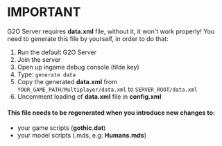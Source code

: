 # IMPORTANT

G2O Server requires **data.xml** file, without it, it won't work properly!
You need to generate this file by yourself, in order to do that:

1. Run the default G2O Server
2. Join the server
3. Open up ingame debug console (tilde key)
4. Type: `generate data`
5. Copy the generated **data.xml** from `YOUR_GAME_PATH/Multiplayer/data.xml` to `SERVER_ROOT/data.xml`
6. Uncomment loading of **data.xml** file in **config.xml**

#### This file needs to be regenerated when you introduce new changes to:
- your game scripts (**gothic.dat**)
- your model scripts (.mds, e.g: **Humans.mds**)